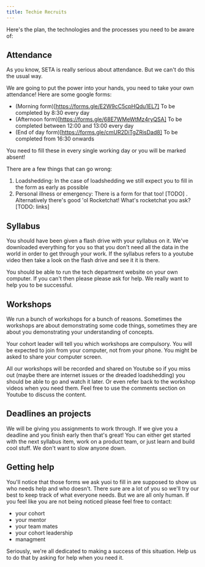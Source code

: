 ```yaml
---
title: Techie Recruits
---
```


Here's the plan, the technologies and the processes you need to be aware of:

## Attendance

As you know, SETA is really serious about attendance. But we can't do this the usual way.

We are going to put the power into your hands, you need to take your own attendance! Here are some google forms:

- (Morning form)[https://forms.gle/E2W9cC5cpHQdu1EL7] To be completed by 8:30 every day
- (Afternoon form)[https://forms.gle/68E7WMeWtMz4ryQSA] To be completed between 12:00 and 13:00 every day
- (End of day form)[https://forms.gle/cmUR2DiTgZRisDad8] To be completed from 16:30 onwards

You need to fill these in every single working day or you will be marked absent!

There are a few things that can go wrong:

1. Loadshedding: In the case of loadshedding we still expect you to fill in the form as early as possible
2. Personal illness or emergency: There is a form for that too! [TODO] . Alternatively there's good 'ol Rocketchat! What's rocketchat you ask? [TODO: links]

## Syllabus

You should have been given a flash drive with your syllabus on it. We've downloaded everything for you so that you don't need all the data in the world in order to get through your work. If the syllabus refers to a youtube video then take a look on the flash drive and see it it is there.

You should be able to run the tech department website on your own computer. If you can't then please please ask for help. We really want to help you to be successful.

## Workshops

We run a bunch of workshops for a bunch of reasons. Sometimes the workshops are about demonstrating some code things, sometimes they are about you demonstrating your understanding of concepts.

Your cohort leader will tell you which workshops are compulsory. You will be expected to join from your computer, not from your phone. You might be asked to share your computer screen.

All our workshops will be recorded and shared on Youtube so if you miss out (maybe there are internet issues or the dreaded loadshedding) you should be able to go and watch it later. Or even refer back to the workshop videos when you need them. Feel free to use the comments section on Youtube to discuss the content.

## Deadlines an projects

We will be giving you assignments to work through. If we give you a deadline and you finish early then that's great! You can either get started with the next syllabus item, work on a product team, or just learn and build cool stuff. We don't want to slow anyone down.

## Getting help

You'll notice that those forms we ask yuoi to fill in are supposed to show us who needs help and who doesn't. There sure are a lot of you so we'll try our best to keep track of what everyone needs. But we are all only human. If you feel like you are not being noticed please feel free to contact:

- your cohort
- your mentor
- your team mates
- your cohort leadership
- managment

Seriously, we're all dedicated to making a success of this situation. Help us to do that by asking for help when you need it.
